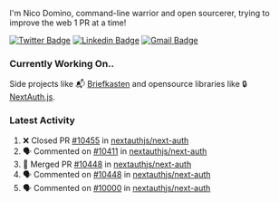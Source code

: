 
I'm Nico Domino, command-line warrior and open sourcerer, trying to improve the web 1 PR at a time!

[![Twitter Badge](https://img.shields.io/badge/-@ndom91-1ca0f1?style=flat-square&labelColor=1ca0f1&logo=twitter&logoColor=white&link=https://twitter.com/ndom91)](https://twitter.com/ndom91) [![Linkedin Badge](https://img.shields.io/badge/-ndom91-blue?style=flat-square&logo=Linkedin&logoColor=white&link=https://www.linkedin.com/in/ndom91/)](https://www.linkedin.com/in/ndom91/) [![Gmail Badge](https://img.shields.io/badge/-yo@ndo.dev-c14438?style=flat-square&logo=mail.ru&logoColor=white&link=mailto:yo@ndo.dev)](mailto:yo@ndo.dev)

### Currently Working On..

Side projects like 📬 [Briefkasten](https://briefkastenhq.com) and opensource libraries like 🔒 [NextAuth.js](https://github.com/nextauthjs/next-auth).

<!--START_SECTION_PROFILE_VIEWS:readme-info-->
<!--END_SECTION_PROFILE_VIEWS:readme-info-->

<!--START_SECTION_DAILY_COMMIT:readme-info-->
<!--END_SECTION_DAILY_COMMIT:readme-info-->

<!--START_SECTION_WEEKLY_COMMIT:readme-info-->
<!--END_SECTION_WEEKLY_COMMIT:readme-info-->

### Latest Activity

<!--START_SECTION:activity-->
1. ❌ Closed PR [#10455](https://github.com/nextauthjs/next-auth/pull/10455) in [nextauthjs/next-auth](https://github.com/nextauthjs/next-auth)
2. 🗣 Commented on [#10411](https://github.com/nextauthjs/next-auth/pull/10411#issuecomment-2031454181) in [nextauthjs/next-auth](https://github.com/nextauthjs/next-auth)
3. 🎉 Merged PR [#10448](https://github.com/nextauthjs/next-auth/pull/10448) in [nextauthjs/next-auth](https://github.com/nextauthjs/next-auth)
4. 🗣 Commented on [#10448](https://github.com/nextauthjs/next-auth/pull/10448#issuecomment-2028821581) in [nextauthjs/next-auth](https://github.com/nextauthjs/next-auth)
5. 🗣 Commented on [#10000](https://github.com/nextauthjs/next-auth/pull/10000#issuecomment-2028357564) in [nextauthjs/next-auth](https://github.com/nextauthjs/next-auth)
<!--END_SECTION:activity-->
